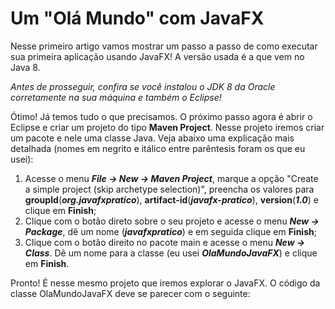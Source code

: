 # Um "Olá Mundo" com JavaFX

Nesse primeiro artigo vamos mostrar um passo a passo de como executar sua primeira aplicação usando JavaFX! A versão usada é a que vem no Java 8. 

*Antes de prosseguir, confira se você instalou o JDK 8 da Oracle corretamente na sua máquina e também o Eclipse!*

Ótimo! Já temos tudo o que precisamos. O próximo passo agora é abrir o Eclipse e criar um projeto do tipo **Maven Project**. Nesse projeto iremos criar um pacote e nele uma classe Java. Veja abaixo uma explicação mais detalhada (nomes em negrito e itálico entre parêntesis foram os que eu usei):

1. Acesse o menu ***File -> New -> Maven Project***, marque a opção "Create a simple project (skip archetype selection)", preencha os valores para **groupId**(***org.javafxpratico***), **artifact-id**(***javafx-pratico***), **version**(***1.0***)  e clique em **Finish**;
2. Clique com o botão direto sobre o seu projeto e acesse o menu ***New -> Package***, dê um nome (***javafxpratico***) e em seguida clique em **Finish**;
3. Clique com o botão direito no pacote main e acesse o menu ***New -> Class***. Dê um nome para a classe (eu usei ***OlaMundoJavaFX***) e clique em **Finish**.


Pronto! É nesse mesmo projeto que iremos explorar o JavaFX. O código da classe OlaMundoJavaFX deve se parecer com o seguinte:


